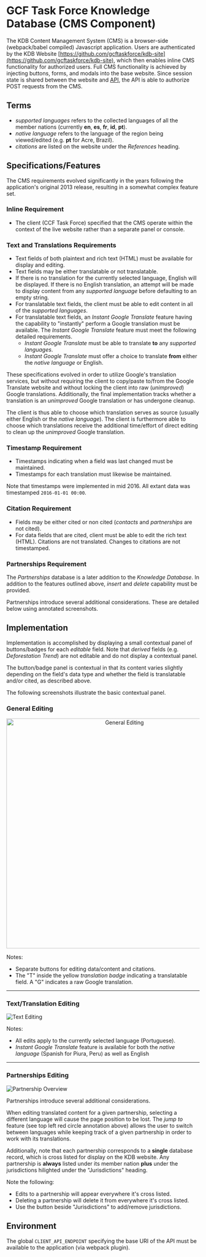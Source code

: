 # GCF Task Force Knowledge Database (CMS Component)

The KDB Content Management System (CMS) is a browser-side (webpack/babel compiled) Javascript application. Users are authenticated by the KDB Website [https://github.com/gcftaskforce/kdb-site](https://github.com/gcftaskforce/kdb-site), which then enables inline CMS functionality for authorized users. Full CMS functionality is achieved by injecting buttons, forms, and modals into the base website. Since session state is shared between the website and [API](https://github.com/gcftaskforce/kdb-api), the API is able to authorize POST requests from the CMS.

## Terms

- *supported languages* refers to the collected languages of all the member nations (currently **en**, **es**, **fr**, **id**, **pt**).
- *native language* refers to the language of the region being viewed/edited (e.g. **pt** for Acre, Brazil).
- *citations* are listed on the website under the *References* heading.

## Specifications/Features

The CMS requirements evolved significantly in the years following the application's original 2013 release, resulting in a somewhat complex feature set.

### Inline Requirement

- The client (CCF Task Force) specified that the CMS operate within the context of the live website rather than a separate panel or console.

### Text and Translations Requirements

- Text fields of both plaintext and rich text (HTML) must be available for display and editing.
- Text fields may be either translatable or not translatable.
- If there is no translation for the currently selected language, English will be displayed. If there is no English translation, an attempt will be made to display content from any *supported language* before defaulting to an empty string.
- For translatable text fields, the client must be able to edit content in all of the *supported languages*.
- For translatable text fields, an *Instant Google Translate* feature having the capability to "instantly" perform a Google translation must be available. The *Instant Google Translate* feature must meet the following detailed requirements.
  - *Instant Google Translate* must be able to translate **to** any *supported languages*.
  - *Instant Google Translate* must offer a choice to translate **from** either the *native language* or English.

These specifications evolved in order to utilize Google's translation services, but without requiring the client to copy/paste to/from the Google Translate website and without locking the client into raw (*unimproved*) Google translations. Additionally, the final implementation tracks whether a translation is an *unimproved* Google translation or has undergone cleanup.

The client is thus able to choose which translation serves as source (usually either English or the *native language*). The client is furthermore able to choose which translations receive the additional time/effort of direct editing to clean up the *unimproved* Google translation.

### Timestamp Requirement

- Timestamps indicating when a field was last changed must be maintained.
- Timestamps for each translation must likewise be maintained.

Note that timestamps were implemented in mid 2016. All extant data was timestamped `2016-01-01 00:00`.

### Citation Requirement

- Fields may be either cited or non cited (*contacts* and *partnerships* are not cited).
- For data fields that are cited, client must be able to edit the rich text (HTML). Citations are not translated. Changes to citations are not timestamped.

### Partnerships Requirement

The *Partnerships* database is a later addition to the *Knowledge Database*. In addition to the features outlined above, *insert* and *delete* capability must be provided.

Partnerships introduce several additional considerations. These are detailed below using annotated screenshots.

## Implementation

Implementation is accomplished by displaying a small contextual panel of buttons/badges for each *editable* field. Note that *derived* fields (e.g. *Deforestation Trend*) are not editable and do not display a contextual panel.

The button/badge panel is contextual in that its content varies slightly depending on the field's data type and whether the field is translatable and/or cited, as described above.

The following screenshots illustrate the basic contextual panel.

### General Editing

<p align="center">
  <img src="https://raw.githubusercontent.com/gcftaskforce/kdb-site-cms/master/public/images/screenshots/cms_base.png" alt="General Editing" width="600">
</p>

Notes:

- Separate buttons for editing data/content and citations.
- The "T" inside the yellow *translation badge* indicating a translatable field. A "G" indicates a raw Google translation.

___

### Text/Translation Editing

![Text Editing](/public/images/screenshots/cms_text.png)

Notes:

- All edits apply to the currently selected language (Portuguese).
- *Instant Google Translate* feature is available for both the *native language* (Spanish for Piura, Peru) as well as English

___

### Partnerships Editing

![Partnership Overview](/public/images/screenshots/cms_partnership_overview.png)

Partnerships introduce several additional considerations.

When editing translated content for a given partnership, selecting a different language will cause the page position to be lost. The *jump to* feature (see top left red circle annotation above) allows the user to switch between languages while keeping track of a given partnership in order to work with its translations.

Additionally, note that each partnership corresponds to a **single** database record, which is cross listed for display on the KDB website. Any partnership is **always** listed under its member nation **plus** under the jurisdictions hilighted under the "Jurisdictions" heading.

Note the following:

- Edits to a partnership will appear everywhere it's cross listed.
- Deleting a partnership will delete it from everywhere it's cross listed.
- Use the button beside "Jurisdictions" to add/remove jurisdictions.

## Environment

The global `CLIENT_API_ENDPOINT` specifying the base URI of the API must be available to the application (via webpack plugin).
